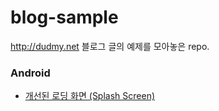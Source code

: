 # blog-sample

http://dudmy.net 블로그 글의 예제를 모아놓은 repo.

### Android

* [개선된 로딩 화면 (Splash Screen)](./20170409-improved-loading-screen)